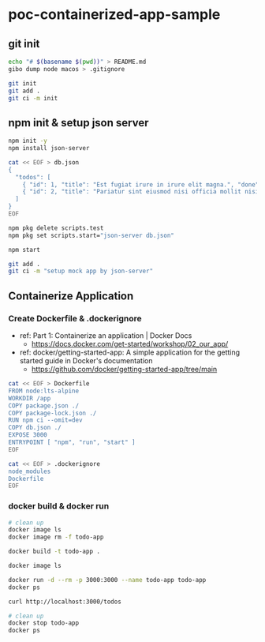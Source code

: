 # poc-containerized-app-sample

## git init

```sh
echo "# $(basename $(pwd))" > README.md
gibo dump node macos > .gitignore

git init
git add .
git ci -m init
```

## npm init & setup json server

```sh
npm init -y
npm install json-server

cat << EOF > db.json
{
  "todos": [
    { "id": 1, "title": "Est fugiat irure in irure elit magna.", "done": true },
    { "id": 2, "title": "Pariatur sint eiusmod nisi officia mollit nisi non.", "done": false }
  ]
}
EOF

npm pkg delete scripts.test
npm pkg set scripts.start="json-server db.json"

npm start

git add .
git ci -m "setup mock app by json-server"
```

## Containerize Application

### Create Dockerfile & .dockerignore

- ref: Part 1: Containerize an application | Docker Docs
  - <https://docs.docker.com/get-started/workshop/02_our_app/>
- ref: docker/getting-started-app: A simple application for the getting started guide in Docker's documentation
  - <https://github.com/docker/getting-started-app/tree/main>

```sh
cat << EOF > Dockerfile
FROM node:lts-alpine
WORKDIR /app
COPY package.json ./
COPY package-lock.json ./
RUN npm ci --omit=dev
COPY db.json ./
EXPOSE 3000
ENTRYPOINT [ "npm", "run", "start" ]
EOF

cat << EOF > .dockerignore
node_modules
Dockerfile
EOF
```

### docker build & docker run

```sh
# clean up
docker image ls
docker image rm -f todo-app

docker build -t todo-app .

docker image ls
```

```sh
docker run -d --rm -p 3000:3000 --name todo-app todo-app
docker ps

curl http://localhost:3000/todos

# clean up
docker stop todo-app
docker ps
```
